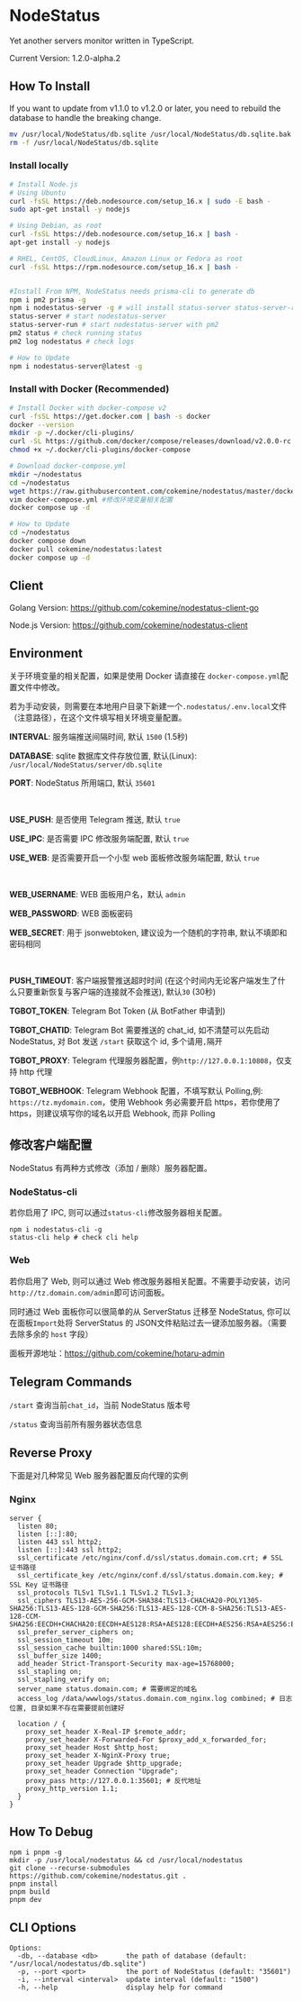 # NodeStatus

Yet another servers monitor written in TypeScript.

Current Version: 1.2.0-alpha.2

## How To Install

If you want to update from v1.1.0 to v1.2.0 or later, you need to rebuild the database to handle the breaking change.

```bash
mv /usr/local/NodeStatus/db.sqlite /usr/local/NodeStatus/db.sqlite.bak
rm -f /usr/local/NodeStatus/db.sqlite
```

### Install locally

```bash
# Install Node.js
# Using Ubuntu
curl -fsSL https://deb.nodesource.com/setup_16.x | sudo -E bash -
sudo apt-get install -y nodejs

# Using Debian, as root
curl -fsSL https://deb.nodesource.com/setup_16.x | bash -
apt-get install -y nodejs

# RHEL, CentOS, CloudLinux, Amazon Linux or Fedora as root
curl -fsSL https://rpm.nodesource.com/setup_16.x | bash -


#Install From NPM, NodeStatus needs prisma-cli to generate db
npm i pm2 prisma -g
npm i nodestatus-server -g # will install status-server status-server-run in your computer
status-server # start nodestatus-server
status-server-run # start nodestatus-server with pm2
pm2 status # check running status
pm2 log nodestatus # check logs

# How to Update
npm i nodestatus-server@latest -g
```

### Install with Docker (Recommended)

```bash
# Install Docker with docker-compose v2
curl -fsSL https://get.docker.com | bash -s docker
docker --version
mkdir -p ~/.docker/cli-plugins/
curl -SL https://github.com/docker/compose/releases/download/v2.0.0-rc.3/docker-compose-linux-amd64 -o ~/.docker/cli-plugins/docker-compose # for x86_64
chmod +x ~/.docker/cli-plugins/docker-compose

# Download docker-compose.yml
mkdir ~/nodestatus
cd ~/nodestatus
wget https://raw.githubusercontent.com/cokemine/nodestatus/master/docker-compose.yml
vim docker-compose.yml #修改环境变量相关配置
docker compose up -d

# How to Update
cd ~/nodestatus
docker compose down
docker pull cokemine/nodestatus:latest
docker compose up -d
```

## Client

Golang Version: https://github.com/cokemine/nodestatus-client-go

Node.js Version: https://github.com/cokemine/nodestatus-client

## Environment

关于环境变量的相关配置，如果是使用 Docker 请直接在 `docker-compose.yml`配置文件中修改。

若为手动安装，则需要在本地用户目录下新建一个`.nodestatus/.env.local`文件（注意路径），在这个文件填写相关环境变量配置。

**INTERVAL**: 服务端推送间隔时间, 默认 `1500` (1.5秒)

**DATABASE**: sqlite 数据库文件存放位置, 默认(Linux): `/usr/local/NodeStatus/server/db.sqlite`

**PORT**: NodeStatus 所用端口, 默认 `35601`

&nbsp;

**USE_PUSH**: 是否使用 Telegram 推送, 默认 `true`

**USE_IPC**: 是否需要 IPC 修改服务端配置, 默认 `true`

**USE_WEB**: 是否需要开启一个小型 web 面板修改服务端配置, 默认 `true`

&nbsp;

**WEB_USERNAME**: WEB 面板用户名，默认 `admin`

**WEB_PASSWORD**: WEB 面板密码

**WEB_SECRET**: 用于 jsonwebtoken, 建议设为一个随机的字符串, 默认不填即和密码相同

&nbsp;

**PUSH_TIMEOUT**: 客户端报警推送超时时间 (在这个时间内无论客户端发生了什么只要重新恢复与客户端的连接就不会推送),  默认`30` (30秒)

**TGBOT_TOKEN**: Telegram Bot Token (从 BotFather 申请到)

**TGBOT_CHATID**: Telegram Bot 需要推送的 chat_id, 如不清楚可以先启动 NodeStatus, 对 Bot 发送 `/start` 获取这个 id, 多个请用`,`隔开

**TGBOT_PROXY**: Telegram 代理服务器配置，例`http://127.0.0.1:10808`，仅支持 http 代理

**TGBOT_WEBHOOK**: Telegram Webhook 配置，不填写默认 Polling,例: `https://tz.mydomain.com`，使用 Webhook 务必需要开启 https，若你使用了https，则建议填写你的域名以开启  Webhook, 而非 Polling

## 修改客户端配置

NodeStatus 有两种方式修改（添加 / 删除）服务器配置。

### NodeStatus-cli

若你启用了 IPC, 则可以通过`status-cli`修改服务器相关配置。

```shell
npm i nodestatus-cli -g
status-cli help # check cli help
```

### Web

若你启用了 Web, 则可以通过 Web 修改服务器相关配置。不需要手动安装，访问`http://tz.domain.com/admin`即可访问面板。

同时通过 Web 面板你可以很简单的从 ServerStatus 迁移至 NodeStatus, 你可以在面板`Import`处将 ServerStatus 的 JSON文件粘贴过去一键添加服务器。（需要去除多余的 `host` 字段）

面板开源地址：https://github.com/cokemine/hotaru-admin

## Telegram Commands

`/start` 查询当前`chat_id`，当前 NodeStatus 版本号

`/status` 查询当前所有服务器状态信息

## Reverse Proxy

下面是对几种常见 Web 服务器配置反向代理的实例

### Nginx

```nginx
server {
  listen 80;
  listen [::]:80;
  listen 443 ssl http2;
  listen [::]:443 ssl http2;
  ssl_certificate /etc/nginx/conf.d/ssl/status.domain.com.crt; # SSL 证书路径
  ssl_certificate_key /etc/nginx/conf.d/ssl/status.domain.com.key; # SSL Key 证书路径
  ssl_protocols TLSv1 TLSv1.1 TLSv1.2 TLSv1.3;
  ssl_ciphers TLS13-AES-256-GCM-SHA384:TLS13-CHACHA20-POLY1305-SHA256:TLS13-AES-128-GCM-SHA256:TLS13-AES-128-CCM-8-SHA256:TLS13-AES-128-CCM-SHA256:EECDH+CHACHA20:EECDH+AES128:RSA+AES128:EECDH+AES256:RSA+AES256:EECDH+3DES:RSA+3DES:!MD5;
  ssl_prefer_server_ciphers on;
  ssl_session_timeout 10m;
  ssl_session_cache builtin:1000 shared:SSL:10m;
  ssl_buffer_size 1400;
  add_header Strict-Transport-Security max-age=15768000;
  ssl_stapling on;
  ssl_stapling_verify on;
  server_name status.domain.com; # 需要绑定的域名
  access_log /data/wwwlogs/status.domain.com_nginx.log combined; # 日志位置, 目录如果不存在需要提前创建好

  location / {
    proxy_set_header X-Real-IP $remote_addr;
    proxy_set_header X-Forwarded-For $proxy_add_x_forwarded_for;
    proxy_set_header Host $http_host;
    proxy_set_header X-NginX-Proxy true;
    proxy_set_header Upgrade $http_upgrade;
    proxy_set_header Connection "Upgrade";
    proxy_pass http://127.0.0.1:35601; # 反代地址
    proxy_http_version 1.1;
  }
}
```

## How To Debug

```shell
npm i pnpm -g
mkdir -p /usr/local/nodestatus && cd /usr/local/nodestatus
git clone --recurse-submodules https://github.com/cokemine/nodestatus.git .
pnpm install
pnpm build
pnpm dev
```

## CLI Options

```shell
Options:
  -db, --database <db>       the path of database (default: "/usr/local/nodestatus/db.sqlite")
  -p, --port <port>          the port of NodeStatus (default: "35601")
  -i, --interval <interval>  update interval (default: "1500")
  -h, --help                 display help for command
```
